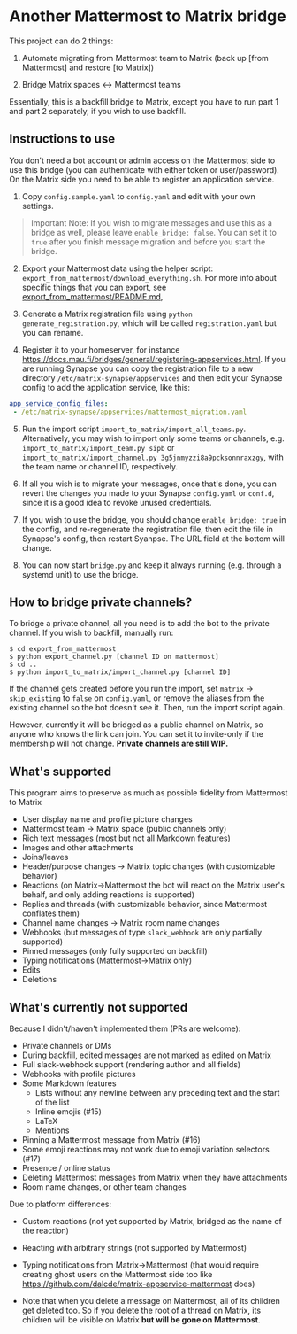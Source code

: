 # Another Mattermost to Matrix bridge

This project can do 2 things:

1. Automate migrating from Mattermost team to Matrix (back up [from Mattermost] and restore [to Matrix])

2. Bridge Matrix spaces <-> Mattermost teams

Essentially, this is a backfill bridge to Matrix, except you have to run part 1 and part 2 separately, if you wish to use backfill.

## Instructions to use

You don't need a bot account or admin access on the Mattermost side to use this bridge (you can authenticate with either token or user/password). On the Matrix side you need to be able to register an application service.

1. Copy `config.sample.yaml` to `config.yaml` and edit with your own settings.

> Important Note: If you wish to migrate messages and use this as a bridge as well, please leave `enable_bridge: false`. You can set it to `true` after you finish message migration and before you start the bridge.

2. Export your Mattermost data using the helper script: `export_from_mattermost/download_everything.sh`. For more info about specific things that you can export, see [export_from_mattermost/README.md](export_from_mattermost/README.md), 

3. Generate a Matrix registration file using `python generate_registration.py`, which will be called `registration.yaml` but you can rename.

4. Register it to your homeserver, for instance <https://docs.mau.fi/bridges/general/registering-appservices.html>. If you are running Synapse you can copy the registration file to a new directory `/etc/matrix-synapse/appservices` and then edit your Synapse config to add the application service, like this:

```yaml
app_service_config_files:
 - /etc/matrix-synapse/appservices/mattermost_migration.yaml
```

5. Run the import script `import_to_matrix/import_all_teams.py`. Alternatively, you may wish to import only some teams or channels, e.g. `import_to_matrix/import_team.py sipb` or `import_to_matrix/import_channel.py 3g5jnmyzzi8a9pcksonnraxzgy`, with the team name or channel ID, respectively.

6. If all you wish is to migrate your messages, once that's done, you can revert the changes you made to your Synapse `config.yaml` or `conf.d`, since it is a good idea to revoke unused credentials.

7. If you wish to use the bridge, you should change `enable_bridge: true` in the config, and re-regenerate the registration file, then edit the file in Synapse's config, then restart Syanpse. The URL field at the bottom will change.

8. You can now start `bridge.py` and keep it always running (e.g. through a systemd unit) to use the bridge.

## How to bridge private channels?

To bridge a private channel, all you need is to add the bot to the private channel. If you wish to backfill, manually run:

```
$ cd export_from_mattermost
$ python export_channel.py [channel ID on mattermost]
$ cd ..
$ python import_to_matrix/import_channel.py [channel ID]
```

If the channel gets created before you run the import, set `matrix` -> `skip_existing` to `false` on `config.yaml`, or remove the aliases from the existing channel so the bot doesn't see it. Then, run the import script again.

However, currently it will be bridged as a public channel on Matrix, so anyone who knows the link can join. You can set it to invite-only if the membership will not change. **Private channels are still WIP.**

## What's supported

This program aims to preserve as much as possible fidelity from Mattermost to Matrix

* User display name and profile picture changes 
* Mattermost team -> Matrix space (public channels only)
* Rich text messages (most but not all Markdown features)
* Images and other attachments
* Joins/leaves
* Header/purpose changes -> Matrix topic changes (with customizable behavior)
* Reactions (on Matrix->Mattermost the bot will react on the Matrix user's behalf, and only adding reactions is supported)
* Replies and threads (with customizable behavior, since Mattermost conflates them)
* Channel name changes -> Matrix room name changes
* Webhooks (but messages of type `slack_webhook` are only partially supported)
* Pinned messages (only fully supported on backfill)
* Typing notifications (Mattermost->Matrix only)
* Edits
* Deletions

## What's currently not supported

Because I didn't/haven't implemented them (PRs are welcome):

* Private channels or DMs
* During backfill, edited messages are not marked as edited on Matrix
* Full slack-webhook support (rendering author and all fields)
* Webhooks with profile pictures
* Some Markdown features
    * Lists without any newline between any preceding text and the start of the list
    * Inline emojis (#15)
    * LaTeX
    * Mentions
* Pinning a Mattermost message from Matrix (#16)
* Some emoji reactions may not work due to emoji variation selectors (#17)
* Presence / online status
* Deleting Mattermost messages from Matrix when they have attachments
* Room name changes, or other team changes

Due to platform differences:

* Custom reactions (not yet supported by Matrix, bridged as the name of the reaction)
* Reacting with arbitrary strings (not supported by Mattermost)
* Typing notifications from Matrix->Mattermost (that would require creating ghost users on the Mattermost side too like https://github.com/dalcde/matrix-appservice-mattermost does)

* Note that when you delete a message on Mattermost, all of its children get deleted too. So if you delete the root of a thread on Matrix, its children will be visible on Matrix **but will be gone on Mattermost**.